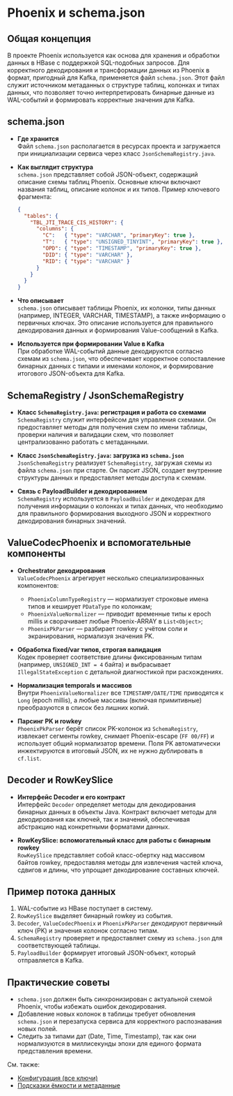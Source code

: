 # Phoenix и schema.json

## Общая концепция
В проекте Phoenix используется как основа для хранения и обработки данных в HBase с поддержкой SQL-подобных запросов. Для корректного декодирования и трансформации данных из Phoenix в формат, пригодный для Kafka, применяется файл `schema.json`. Этот файл служит источником метаданных о структуре таблиц, колонках и типах данных, что позволяет точно интерпретировать бинарные данные из WAL-событий и формировать корректные значения для Kafka.

## schema.json
- **Где хранится**  
  Файл `schema.json` располагается в ресурсах проекта и загружается при инициализации сервиса через класс `JsonSchemaRegistry.java`.

- **Как выглядит структура**  
  `schema.json` представляет собой JSON-объект, содержащий описание схемы таблиц Phoenix. Основные ключи включают названия таблиц, описание колонок и их типов. Пример ключевого фрагмента:
  ```json
  {
    "tables": {
      "TBL_JTI_TRACE_CIS_HISTORY": {
        "columns": {
          "C":   { "type": "VARCHAR", "primaryKey": true },
          "T":   { "type": "UNSIGNED_TINYINT", "primaryKey": true },
          "OPD": { "type": "TIMESTAMP", "primaryKey": true },
          "DID": { "type": "VARCHAR" },
          "RID": { "type": "VARCHAR" }
        }
      }
    }
  }
  ```

- **Что описывает**  
  `schema.json` описывает таблицы Phoenix, их колонки, типы данных (например, INTEGER, VARCHAR, TIMESTAMP), а также информацию о первичных ключах. Это описание используется для правильного декодирования данных и формирования Value-сообщений в Kafka.

- **Используется при формировании Value в Kafka**  
  При обработке WAL-событий данные декодируются согласно схемам из `schema.json`, что обеспечивает корректное сопоставление бинарных данных с типами и именами колонок, и формирование итогового JSON-объекта для Kafka.

## SchemaRegistry / JsonSchemaRegistry
- **Класс `SchemaRegistry.java`: регистрация и работа со схемами**  
  `SchemaRegistry` служит интерфейсом для управления схемами. Он предоставляет методы для получения схем по имени таблицы, проверки наличия и валидации схем, что позволяет централизованно работать с метаданными.

- **Класс `JsonSchemaRegistry.java`: загрузка из `schema.json`**  
  `JsonSchemaRegistry` реализует `SchemaRegistry`, загружая схемы из файла `schema.json` при старте. Он парсит JSON, создает внутренние структуры данных и предоставляет методы доступа к схемам.

- **Связь с PayloadBuilder и декодированием**  
  `SchemaRegistry` используется в `PayloadBuilder` и декодерах для получения информации о колонках и типах данных, что необходимо для правильного формирования выходного JSON и корректного декодирования бинарных значений.

## ValueCodecPhoenix и вспомогательные компоненты
- **Orchestrator декодирования**  
  `ValueCodecPhoenix` агрегирует несколько специализированных компонентов:
  - `PhoenixColumnTypeRegistry` — нормализует строковые имена типов и кеширует `PDataType` по колонкам;
  - `PhoenixValueNormalizer` — приводит временные типы к epoch millis и сворачивает любые Phoenix-ARRAY в `List<Object>`;
  - `PhoenixPkParser` — разбирает rowkey c учётом соли и экранирования, нормализуя значения PK.

- **Обработка fixed/var типов, строгая валидация**  
  Кодек проверяет соответствие длины фиксированным типам (например, `UNSIGNED_INT = 4` байта) и выбрасывает `IllegalStateException` с детальной диагностикой при расхождениях.

- **Нормализация temporals и массивов**  
  Внутри `PhoenixValueNormalizer` все `TIMESTAMP/DATE/TIME` приводятся к `Long` (epoch millis), а любые массивы (включая примитивные) преобразуются в список без лишних копий.

- **Парсинг PK и rowkey**  
  `PhoenixPkParser` берёт список PK-колонок из `SchemaRegistry`, извлекает сегменты rowkey, снимает Phoenix-escape (`FF 00/FF`) и использует общий нормализатор времени. Поля PK автоматически инжектируются в итоговый JSON, их не нужно дублировать в `cf.list`.

## Decoder и RowKeySlice
- **Интерфейс Decoder и его контракт**  
  Интерфейс `Decoder` определяет методы для декодирования бинарных данных в объекты Java. Контракт включает методы для декодирования как ключей, так и значений, обеспечивая абстракцию над конкретными форматами данных.

- **RowKeySlice: вспомогательный класс для работы с бинарным rowkey**  
  `RowKeySlice` представляет собой класс-обертку над массивом байтов rowkey, предоставляя методы для извлечения частей ключа, сдвигов и длины, что упрощает декодирование составных ключей.

## Пример потока данных
1. WAL-событие из HBase поступает в систему.
2. `RowKeySlice` выделяет бинарный rowkey из события.
3. `Decoder`, `ValueCodecPhoenix` и `PhoenixPkParser` декодируют первичный ключ (PK) и значения колонок согласно типам.
4. `SchemaRegistry` проверяет и предоставляет схему из `schema.json` для соответствующей таблицы.
5. `PayloadBuilder` формирует итоговый JSON-объект, который отправляется в Kafka.

## Практические советы
- `schema.json` должен быть синхронизирован с актуальной схемой Phoenix, чтобы избежать ошибок декодирования.
- Добавление новых колонок в таблицы требует обновления `schema.json` и перезапуска сервиса для корректного распознавания новых полей.
- Следить за типами дат (Date, Time, Timestamp), так как они нормализуются в миллисекунды эпохи для единого формата представления времени.

См. также:
- [Конфигурация (все ключи)](config.md)
- [Подсказки ёмкости и метаданные](capacity.md)
